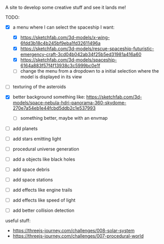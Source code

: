 A site to develop some creative stuff and see it lands me!

TODO:
 - [x] a menu where I can select the spaceship I want:
    - [x] https://sketchfab.com/3d-models/x-wing-6fdd3b18c4b245bf9eba1fd32611496a
    - [x] https://sketchfab.com/3d-models/rescue-spaceship-futuristic-emergency-craft-3cd04b042ab34f25b5ed31981a416a60
    - [x] https://sketchfab.com/3d-models/spaceship-6164a883f57f4f13938c3c5999bc0e1f
    - [ ] change the menu from a dropdown to a initial selection where the model is displayed in its view
 - [ ] texturing of the asteroids
 - [x] better background something like: https://sketchfab.com/3d-models/space-nebula-hdri-panorama-360-skydome-270e7a54eb1e44fcbd5ddb2c1e537993
   - [ ] something better, maybe with an envmap
 - [ ] add planets
 - [ ] add stars emitting light
 - [ ] procedural universe generation
 - [ ] add a objects like black holes
 - [ ] add space debris
 - [ ] add space stations
 - [ ] add effects like engine trails
 - [ ] add effects like speed of light
 - [ ] add better collision detection


useful stuff:
 - https://threejs-journey.com/challenges/008-solar-system
 - https://threejs-journey.com/challenges/007-procedural-world
 